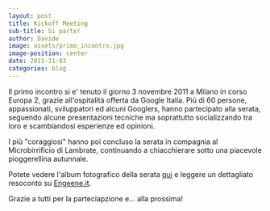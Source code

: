```yaml
---
layout: post
title: Kickoff Meeting
sub-title: Si parte!
author: Davide
image: assets/primo_incontro.jpg
image-position: center
date: 2011-11-03
categories: blog
---
```

Il primo incontro si e' tenuto il giorno 3 novembre 2011 a Milano in corso Europa 2, grazie all'ospitalità offerta da Google Italia.
Più di 60 persone, appassionati, sviluppatori ed alcuni Googlers, hanno partecipato alla serata, seguendo alcune presentazioni tecniche ma soprattutto socializzando tra loro e scambiandosi esperienze ed opinioni.

I più "coraggiosi" hanno poi concluso la serata in compagnia al Microbirrificio di Lambrate, continuando a chiacchierare sotto una piacevole pioggerellina autunnale.

Potete vedere l'album fotografico della serata [qui](https://plus.google.com/u/0/photos/111537749545250109648/albums/5673274329053512593en) e leggere un dettagliato resoconto su [Engeene.it](http://www.engeene.it/gtug-report-del-primo-incontro-del-gtug-milano/).

Grazie a tutti per la parteciapzione e... alla prossima!